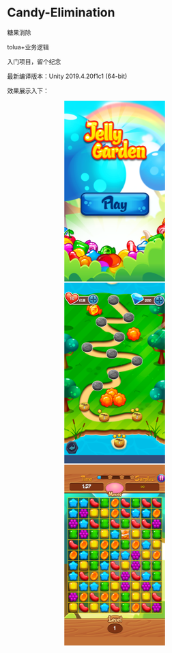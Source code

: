 # Candy-Elimination

糖果消除

tolua+业务逻辑

入门项目，留个纪念

最新编译版本：Unity 2019.4.20f1c1 (64-bit)

效果展示入下：

<div align=center><img width="236" height="422" src="https://github.com/LaoMaoKaKa/Note/blob/main/Data/Image/%E7%B3%96%E6%9E%9C%E6%B6%88%E9%99%A4_%E5%BC%80%E5%A7%8B%E7%95%8C%E9%9D%A2.png"/></div>
<div align=center><img width="236" height="422" src="https://github.com/LaoMaoKaKa/Note/blob/main/Data/Image/%E7%B3%96%E6%9E%9C%E6%B6%88%E9%99%A4_%E5%9C%B0%E5%9B%BE.png"/></div>
<div align=center><img width="236" height="422" src="https://github.com/LaoMaoKaKa/Note/blob/main/Data/Image/%E7%B3%96%E6%9E%9C%E6%B6%88%E9%99%A4_%E6%B8%B8%E6%88%8F%E4%B8%AD.png"/></div>
